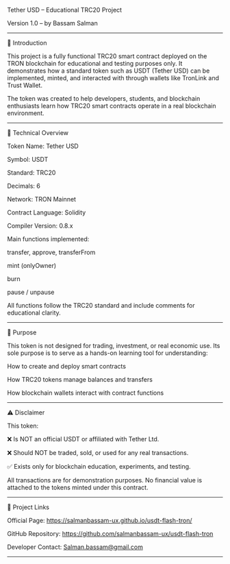 Tether USD – Educational TRC20 Project

Version 1.0 – by Bassam Salman


---

📘 Introduction

This project is a fully functional TRC20 smart contract deployed on the TRON blockchain for educational and testing purposes only.
It demonstrates how a standard token such as USDT (Tether USD) can be implemented, minted, and interacted with through wallets like TronLink and Trust Wallet.

The token was created to help developers, students, and blockchain enthusiasts learn how TRC20 smart contracts operate in a real blockchain environment.


---

🧩 Technical Overview

Token Name: Tether USD

Symbol: USDT

Standard: TRC20

Decimals: 6

Network: TRON Mainnet

Contract Language: Solidity

Compiler Version: 0.8.x


Main functions implemented:

transfer, approve, transferFrom

mint (onlyOwner)

burn

pause / unpause


All functions follow the TRC20 standard and include comments for educational clarity.


---

🎯 Purpose

This token is not designed for trading, investment, or real economic use.
Its sole purpose is to serve as a hands-on learning tool for understanding:

How to create and deploy smart contracts

How TRC20 tokens manage balances and transfers

How blockchain wallets interact with contract functions



---

⚠ Disclaimer

This token:

❌ Is NOT an official USDT or affiliated with Tether Ltd.

❌ Should NOT be traded, sold, or used for any real transactions.

✅ Exists only for blockchain education, experiments, and testing.


All transactions are for demonstration purposes.
No financial value is attached to the tokens minted under this contract.


---

🧠 Project Links

Official Page: https://salmanbassam-ux.github.io/usdt-flash-tron/

GitHub Repository: https://github.com/salmanbassam-ux/usdt-flash-tron

Developer Contact: Salman.bassam@gmail.com



---
